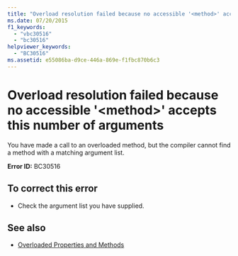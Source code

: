 ```yaml
---
title: "Overload resolution failed because no accessible '<method>' accepts this number of arguments"
ms.date: 07/20/2015
f1_keywords: 
  - "vbc30516"
  - "bc30516"
helpviewer_keywords: 
  - "BC30516"
ms.assetid: e55086ba-d9ce-446a-869e-f1fbc870b6c3
---
```

# Overload resolution failed because no accessible '\<method>' accepts this number of arguments
You have made a call to an overloaded method, but the compiler cannot find a method with a matching argument list.  
  
 **Error ID:** BC30516  
  
## To correct this error  
  
- Check the argument list you have supplied.  
  
## See also

- [Overloaded Properties and Methods](../../visual-basic/programming-guide/language-features/objects-and-classes/overloaded-properties-and-methods.md)

